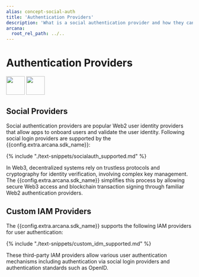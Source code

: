 ```yaml
---
alias: concept-social-auth
title: 'Authentication Providers'
description: 'What is a social authentication provider and how they can be used to onboard Web3 app users.'
arcana:
  root_rel_path: ../..
---
```


# Authentication Providers

<img src="{{config.extra.arcana.img_dir}}/icons/i_an_socialauth_light.{{config.extra.arcana.img_png}}#only-light" width="50"/>
<img src="{{config.extra.arcana.img_dir}}/icons/i_an_socialauth_dark.{{config.extra.arcana.img_png}}#only-dark" width="50"/>

## Social Providers

Social authentication providers are popular Web2 user identity providers that allow apps to onboard users and validate the user identity. Following social login providers are supported by the {{config.extra.arcana.sdk_name}}:

{% include "./text-snippets/socialauth_supported.md" %}

In Web3, decentralized systems rely on trustless protocols and cryptography for identity verification, involving complex key management. The {{config.extra.arcana.sdk_name}} simplifies this process by allowing secure Web3 access and blockchain transaction signing through familiar Web2 authentication providers.

## Custom IAM Providers

The {{config.extra.arcana.sdk_name}} supports the following IAM providers for user authentication:

{% include "./text-snippets/custom_idm_supported.md" %}

These third-party IAM providers allow various user authentication mechanisms including authentication via social login providers and authentication standards such as OpenID. 